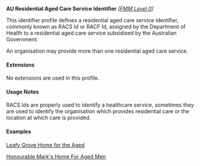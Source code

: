 **AU Residential Aged Care Service Identifier**  *[[FMM Level 0](guidance.html)]*

This identifier profile defines a residential aged care service identifier, commonly known as RACS Id or RACF Id, assigned by the Department of Health to a residential aged care service subsidised by the Australian Government. 

An organisation may provide more than one residential aged care service.

#### Extensions

No extensions are used in this profile.

#### Usage Notes

RACS Ids are properly used to identify a healthcare service, sometimes they are used to identify the organisation which provides residential care or the location at which care is provided.

#### Examples

[Leafy Grove Home for the Aged](HealthcareService-example4.html)

[Honourable Mark's Home For Aged Men](HealthcareService-example5.html)